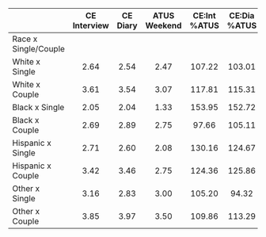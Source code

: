 
|                      | CE<br>Interview |  CE<br>Diary | ATUS<br>Weekend | CE:Int<br>%ATUS | CE:Dia<br>%ATUS |
| -------------------- | :----------: | :----------: | :----------: | :----------: | :----------: |
| Race x Single/Couple |              |              |              |              |              |
| White x Single       |         2.64 |         2.54 |         2.47 |       107.22 |       103.01 |
| White x Couple       |         3.61 |         3.54 |         3.07 |       117.81 |       115.31 |
| Black x Single       |         2.05 |         2.04 |         1.33 |       153.95 |       152.72 |
| Black x Couple       |         2.69 |         2.89 |         2.75 |        97.66 |       105.11 |
| Hispanic x Single    |         2.71 |         2.60 |         2.08 |       130.16 |       124.67 |
| Hispanic x Couple    |         3.42 |         3.46 |         2.75 |       124.36 |       125.86 |
| Other x Single       |         3.16 |         2.83 |         3.00 |       105.20 |        94.32 |
| Other x Couple       |         3.85 |         3.97 |         3.50 |       109.86 |       113.29 |

